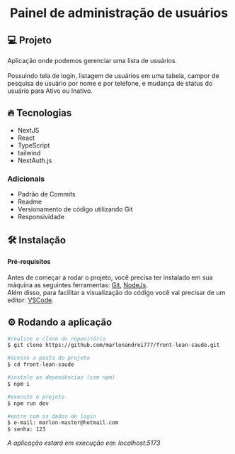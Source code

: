 <h1 align="center">
   Painel de administração de usuários
</h1

<br>

## 💻 Projeto

Aplicação onde podemos gerenciar uma lista de usuários.<br>
<br>
Possuindo tela de login, listagem de usuários em uma tabela, campor de pesquisa de usuário por nome e por telefone, e mudança de status do usuário para Ativo ou Inativo.

## 🔥 Tecnologias

- NextJS
- React
- TypeScript
- tailwind
- NextAuth.js

### Adicionais
- Padrão de Commits
- Readme
- Versionamento de código utilizando Git
- Responsividade

## 🛠 Instalação

#### Pré-requisitos
Antes de começar a rodar o projeto, você precisa ter instalado em sua máquina as seguintes ferramentas: 
[Git](https://git-scm.com/), [NodeJs](https://nodejs.org/en/).<br>
Além disso, para facilitar a visualização do código você vai precisar de um editor: [VSCode](https://code.visualstudio.com/).

## ⚙ Rodando a aplicação

```bash
#realize o clone do repositório
$ git clone https://github.com/marlonandrei777/front-lean-saude.git
```
```bash
#acesse a pasta do projeto
$ cd front-lean-saude
```
```bash 
#instale as dependências (com npm)
$ npm i
```
```bash 
#execute o projeto
$ npm run dev
```
```bash 
#entre com os dados de login
$ e-mail: marlon-master@hotmail.com
$ senha: 123
```
_A aplicação estará em execução em: localhost:5173_
